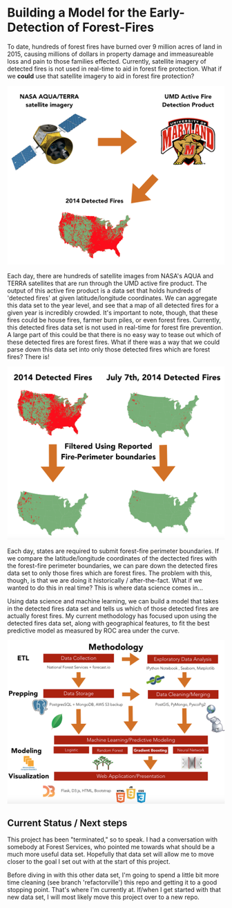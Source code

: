 # Building a Model for the Early-Detection of Forest-Fires

To date, hundreds of forest fires have burned over 9 million acres of land in 2015, causing millions of dollars in property damage and immeasureable loss and pain to those families effected. Currently, satellite imagery of detected fires is not used in real-time to aid in forest fire protection. What if we **could** use that satellite imagery to aid in forest fire protection?

![Intro Image 1](./readme_imgs/readme_1.png)

Each day, there are hundreds of satellite images from NASA's AQUA and TERRA satellites that are run through the UMD active fire product. The output of this active fire product is a data set that holds hundreds of 'detected fires' at given latitude/longitude coordinates. We can aggregate this data set to the year level, and see that a map of all detected fires for a given year is incredibly crowded. It's important to note, though, that these fires could be house fires, farmer burn piles, or even forest fires. Currently, this detected fires data set is not used in real-time for forest fire prevention. A large part of this could be that there is no easy way to tease out which of these detected fires are forest fires. What if there was a way that we could parse down this data set into only those detected fires which are forest fires? There is!

![Intro Image 2](./readme_imgs/readme_2.png)

Each day, states are required to submit forest-fire perimeter boundaries. If we compare the latitude/longitude coordinates of the dectected fires with the forest-fire perimeter boundaries, we can pare down the detected fires data set to only those fires which are forest fires. The problem with this, though, is that we are doing it historically / after-the-fact. What if we wanted to do this in real time? This is where data science comes in... 

Using data science and machine learning, we can build a model that takes in the detected fires data set and tells us which of those detected fires are actually forest fires.  My current methodology has focused upon using the detected fires data set, along with geographical features, to fit the best predictive model as measured by ROC area under the curve. 

![Intro Image 3](./readme_imgs/readme_3.png)

## Current Status / Next steps

This project has been "terminated," so to speak. I had a conversation with somebody at Forest Services, who pointed me towards what should be a much more useful data set. Hopefully that data set will allow me to move closer to the goal I set out with at the start of this project. 

Before diving in with this other data set, I'm going to spend a little bit more time cleaning (see branch 'refactorville') this repo and getting it to a good stopping point. That's where I'm currently at. If/when 
I get started with that new data set, I will most likely move this project over to a new repo. 



